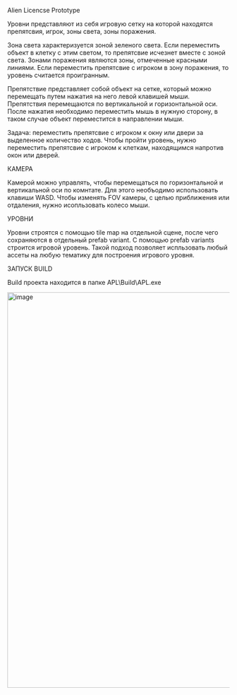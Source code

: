 Alien Licencse Prototype

Уровни представляют из себя игровую сетку на которой находятся препятсвия, игрок, зоны света, зоны поражения.

Зона света характеризуется зоной зеленого света. Если переместить объект в клетку с этим светом, то препятсвие исчезнет вместе с зоной света.
Зонами поражения являются зоны, отмеченные красными линиями. Если переместить препятсвие с игроком в зону поражения, то уровень считается проигранным.

Препятствие представляет собой объект на сетке, который можно перемещать путем нажатия на него левой клавишей мыши. 
Препятствия перемещаются по вертикальной и горизонтальной оси.
После нажатия необходимо переместить мышь в нужную
сторону, в таком случае объект переместится в направлении мыши.

Задача: переместить препятсвие с игроком к окну или двери за выделенное количество ходов. Чтобы пройти уровень, нужно переместить препятсвие с игроком
к клеткам, находящимся напротив окон или дверей.

КАМЕРА

Камерой можно управлять, чтобы перемещаться по горизонтальной и вертикальной оси по комнтате. Для этого необъодимо использовать клавиши WASD.
Чтобы изменять FOV камеры, с целью приближения или отдаления, нужно исопльзовать колесо мыши.

УРОВНИ

Уровни строятся с помощью tile map на отдельной сцене, после чего сохраняются в отдельный prefab variant. С помощью prefab variants строится игровой уровень.
Такой подход позволяет испльзовать любый ассеты на любую тематику для построения игрового уровня.

ЗАПУСК BUILD

Build проекта находится в папке APL\Build\APL.exe


<img width="1284" height="895" alt="image" src="https://github.com/user-attachments/assets/8ffff867-cccc-447b-9b3a-6163ea861a51" />

